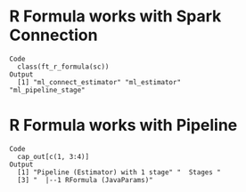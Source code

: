 # R Formula works with Spark Connection

    Code
      class(ft_r_formula(sc))
    Output
      [1] "ml_connect_estimator" "ml_estimator"         "ml_pipeline_stage"   

# R Formula works with Pipeline

    Code
      cap_out[c(1, 3:4)]
    Output
      [1] "Pipeline (Estimator) with 1 stage" "  Stages "                        
      [3] "  |--1 RFormula (JavaParams)"     

